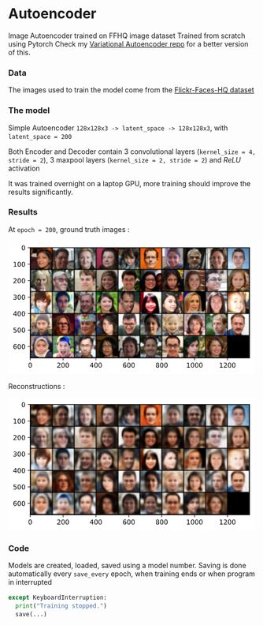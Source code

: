 # Autoencoder
Image Autoencoder trained on FFHQ image dataset
Trained from scratch using Pytorch
Check my [Variational Autoencoder repo](https://github.com/thomktz/VAE) for a better version of this.

### Data

The images used to train the model come from the [Flickr-Faces-HQ dataset](https://github.com/NVlabs/ffhq-dataset)

### The model

Simple Autoencoder `128x128x3 -> latent_space -> 128x128x3`, with `latent_space = 200`

Both Encoder and Decoder contain 3 convolutional layers (`kernel_size = 4, stride = 2`), 3 maxpool layers (`kernel_size = 2, stride = 2`) and *ReLU* activation

It was trained overnight on a laptop GPU, more training should improve the results significantly.

### Results

At `epoch = 200`, ground truth images :

![](https://github.com/thomktz/Autoencoder/blob/main/ground_truth.png)

Reconstructions :

![](https://github.com/thomktz/Autoencoder/blob/main/reconstruction.png)

### Code

Models are created, loaded, saved using a model number. Saving is done automatically every `save_every` epoch, when training ends or when program in interrupted
```python 
except KeyboardInterruption:
  print("Training stopped.")
  save(...)
```
